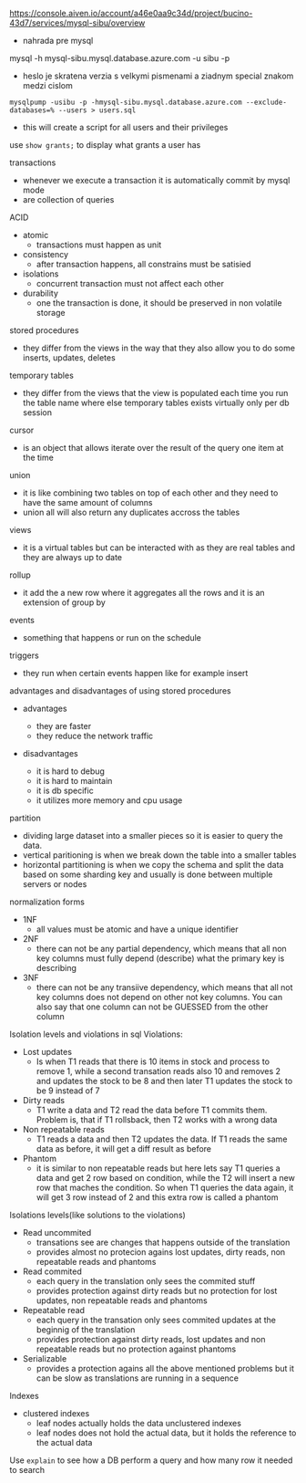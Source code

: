 https://console.aiven.io/account/a46e0aa9c34d/project/bucino-43d7/services/mysql-sibu/overview

- nahrada pre mysql

mysql -h mysql-sibu.mysql.database.azure.com -u sibu -p

- heslo je skratena verzia s velkymi pismenami a ziadnym special znakom medzi cislom

```
mysqlpump -usibu -p -hmysql-sibu.mysql.database.azure.com --exclude-databases=% --users > users.sql
```

- this will create a script for all users and their privileges

use `show grants;` to display what grants a user has

transactions

- whenever we execute a transaction it is automatically commit by mysql mode
- are collection of queries

ACID

- atomic
  - transactions must happen as unit
- consistency
  - after transaction happens, all constrains must be satisied
- isolations
  - concurrent transaction must not affect each other
- durability
  - one the transaction is done, it should be preserved in non volatile storage

stored procedures

- they differ from the views in the way that they also allow you to do some inserts, updates, deletes

temporary tables

- they differ from the views that the view is populated each time you run the table name where else temporary tables exists virtually only per db session

cursor

- is an object that allows iterate over the result of the query one item at the time

union

- it is like combining two tables on top of each other and they need to have the same amount of columns
- union all will also return any duplicates accross the tables

views

- it is a virtual tables but can be interacted with as they are real tables and they are always up to date

rollup

- it add the a new row where it aggregates all the rows and it is an extension of group by

events

- something that happens or run on the schedule

triggers

- they run when certain events happen like for example insert

advantages and disadvantages of using stored procedures

- advantages

  - they are faster
  - they reduce the network traffic

- disadvantages
  - it is hard to debug
  - it is hard to maintain
  - it is db specific
  - it utilizes more memory and cpu usage

partition

- dividing large dataset into a smaller pieces so it is easier to query the data.
- vertical paritioning is when we break down the table into a smaller tables
- horizontal partitioning is when we copy the schema and split the data based on some sharding key and usually is done between multiple servers or nodes

normalization forms

- 1NF
  - all values must be atomic and have a unique identifier
- 2NF
  - there can not be any partial dependency, which means that all non key columns must fully depend (describe) what the primary key is describing
- 3NF
  - there can not be any transiive dependency, which means that all not key columns does not depend on other not key columns. You can also say that one column can not be GUESSED from the other column

Isolation levels and violations in sql
Violations:

- Lost updates
  - Is when T1 reads that there is 10 items in stock and process to remove 1, while a second transation reads also 10 and removes 2 and updates the stock to be 8 and then later T1 updates the stock to be 9 instead of 7
- Dirty reads
  - T1 write a data and T2 read the data before T1 commits them. Problem is, that if T1 rollsback, then T2 works with a wrong data
- Non repeatable reads
  - T1 reads a data and then T2 updates the data. If T1 reads the same data as before, it will get a diff result as before
- Phantom
  - it is similar to non repeatable reads but here lets say T1 queries a data and get 2 row based on condition, while the T2 will insert a new row that maches the condition. So when T1 queries the data again, it will get 3 row instead of 2 and this extra row is called a phantom

Isolations levels(like solutions to the violations)

- Read uncommited
  - transations see are changes that happens outside of the translation
  - provides almost no protecion agains lost updates, dirty reads, non repeatable reads and phantoms
- Read commited
  - each query in the translation only sees the commited stuff
  - provides protection against dirty reads but no protection for lost updates, non repeatable reads and phantoms
- Repeatable read
  - each query in the transation only sees commited updates at the beginnig of the translation
  - provides protection against dirty reads, lost updates and non repeatable reads but no protection against phantoms
- Serializable
  - provides a protection agains all the above mentioned problems but it can be slow as translations are running in a sequence

Indexes

- clustered indexes
  - leaf nodes actually holds the data
    unclustered indexes
  - leaf nodes does not hold the actual data, but it holds the reference to the actual data

Use `explain` to see how a DB perform a query and how many row it needed to search
